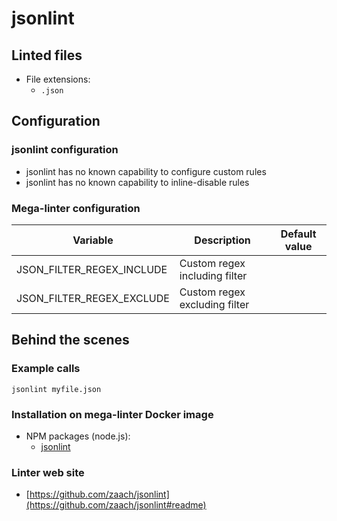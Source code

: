 <!-- markdownlint-disable MD033 MD041 -->
<!-- Generated by .automation/build.py, please do not update manually -->
# jsonlint

## Linted files

- File extensions:
  - `.json`

## Configuration

### jsonlint configuration

- jsonlint has no known capability to configure custom rules
- jsonlint has no known capability to inline-disable rules

### Mega-linter configuration

| Variable | Description | Default value |
| ----------------- | -------------- | -------------- |
| JSON_FILTER_REGEX_INCLUDE | Custom regex including filter |  |
| JSON_FILTER_REGEX_EXCLUDE | Custom regex excluding filter |  |

## Behind the scenes

### Example calls

```shell
jsonlint myfile.json
```


### Installation on mega-linter Docker image

- NPM packages (node.js):
  - [jsonlint](https://www.npmjs.com/package/jsonlint)

### Linter web site
- [https://github.com/zaach/jsonlint](https://github.com/zaach/jsonlint#readme)

